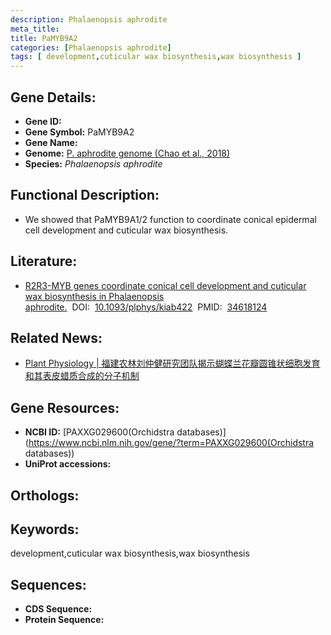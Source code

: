 ```yaml
---
description: Phalaenopsis aphrodite
meta_title:
title: PaMYB9A2
categories: [Phalaenopsis aphrodite]
tags: [ development,cuticular wax biosynthesis,wax biosynthesis ]
---
```


## Gene Details:
- **Gene ID:**	[]()
- **Gene Symbol:** PaMYB9A2
- **Gene Name:** 
- **Genome:** [P. aphrodite genome (Chao et al., 2018)]()
- **Species:** *Phalaenopsis aphrodite*

## Functional Description:
   - We showed that PaMYB9A1/2 function to coordinate conical epidermal cell development and cuticular wax biosynthesis.

## Literature:
   - [R2R3-MYB genes coordinate conical cell development and cuticular wax biosynthesis in Phalaenopsis aphrodite.]( https://www.ncbi.nlm.nih.gov/pmc/articles/PMC8774817/)&nbsp;&nbsp;DOI:&nbsp;&nbsp;[10.1093/plphys/kiab422](https://www.ncbi.nlm.nih.gov/pmc/articles/PMC8774817/)&nbsp;&nbsp;PMID:&nbsp;&nbsp;[34618124](https://pubmed.ncbi.nlm.nih.gov/34618124/)

## Related News:
   - [Plant Physiology | 福建农林刘仲健研究团队揭示蝴蝶兰花瓣圆锥状细胞发育和其表皮蜡质合成的分子机制](https://mp.weixin.qq.com/s?__biz=Mzg3MDEwNDEyMg==&mid=2247517463&idx=3&sn=98e6cf268b4b68c98d34f9b59077f8bb&chksm=ce902842f9e7a1549b9ef88184189fccbff86b9655ddc8c56ae8923fd7685d3d5934de6e8f68&scene=27#wechat_redirect)

## Gene Resources:
- **NCBI ID:** [PAXXG029600(Orchidstra databases)](https://www.ncbi.nlm.nih.gov/gene/?term=PAXXG029600(Orchidstra databases))
- **UniProt accessions:** [](https://www.uniprot.org/uniprotkb//entry)

## Orthologs:


## Keywords:
development,cuticular wax biosynthesis,wax biosynthesis

## Sequences:
- **CDS Sequence:**
- **Protein Sequence:**
